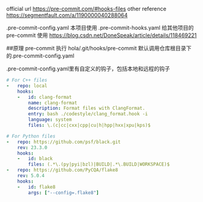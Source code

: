 official url https://pre-commit.com/#hooks-files
other reference
https://segmentfault.com/a/1190000040288064


.pre-commit-config.yaml
本项目使用
.pre-commit-hooks.yaml
给其他项目的pre-commit 使用
https://blog.csdn.net/DoneSpeak/article/details/118469221


##原理
pre-commit 执行 hola/.git/hooks/pre-commit
默认调用仓库根目录下的.pre-commit-config.yaml

.pre-commit-config.yaml里有自定义的钩子，包括本地和远程的钩子
```yaml
# For C++ files
-   repo: local
    hooks:
    -   id: clang-format
        name: clang-format
        description: Format files with ClangFormat.
        entry: bash ./codestyle/clang_format.hook -i
        language: system
        files: \.(c|cc|cxx|cpp|cu|h|hpp|hxx|xpu|kps)$

# For Python files
-   repo: https://github.com/psf/black.git
    rev: 23.3.0
    hooks:
    -   id: black
        files: (.*\.(py|pyi|bzl)|BUILD|.*\.BUILD|WORKSPACE)$
-   repo: https://github.com/PyCQA/flake8
    rev: 5.0.4
    hooks:
    -   id: flake8
        args: ["--config=.flake8"]
```
